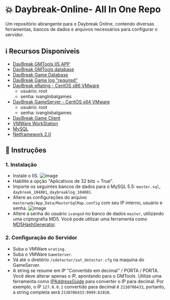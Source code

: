 # 💥 Daybreak-Online- All In One Repo

Um repositório abrangente para o Daybreak Online, contendo diversas ferramentas, bancos de dados e arquivos necessários para configurar o servidor.

## ℹ️ Recursos Disponíveis

- [DayBreak GMTools IIS APP](https://github.com/thebitnomad/DayBreak-GMTools)
- [DayBreak GMTools database](https://drive.google.com/file/d/1uhB7LuhSphhOUIDReDOvMkKYn6aaTcfC/view?usp=drive_link)
- [DayBreak Game Database](https://drive.google.com/file/d/1nGPV9_9Tu5djmYOCMifNOs-2VQDNKOLV/view?usp=drive_link)
- [DayBreak Game log "required"](https://drive.google.com/file/d/1GlXFgK0jBJ0AbPvV0x0HJr8u5GM4pFXb/view?usp=drive_link)
- [DayBreak eRating - CentOS x86 VMware](https://drive.google.com/file/d/1_o9YP16D0ZJZcKBL9eTtllVioFw5B6v3/view?usp=drive_link)
  - usuário: root
  - senha: ivanglobalgames
- [DayBreak GameServer - CentOS x64 VMware](https://drive.google.com/file/d/17rorms6ihLPh3ScZ0P6JTaTk2MQe7HFz/view?usp=drive_link)
  - usuário: root
  - senha: ivanglobalgames
- [DayBreak Game Client](https://drive.google.com/file/d/1B7Mx6gyQeBXmqtlSbVgdO2RjoAxwAaJG/view?usp=drive_link)
- [VMWare WorkStation](https://drive.google.com/file/d/1BTE5S12eX20QfLxIrNRaOOQaZ3yJ-6CM/view?usp=drive_link)
- [MySQL](https://downloads.mysql.com/archives/get/p/23/file/mysql-5.5.62-winx64.msi)
- [Netframework 2.0](https://www.microsoft.com/pt-br/download/confirmation.aspx?id=6041)

## 📝 Instruções

### 1. Instalação

- Instale o IIS. ![image](https://github.com/thebitnomad/Daybreak-Online-AIO/assets/134553365/cd2687cf-a29e-4678-b8c7-22d645fdb12d)
- Habilite a opção "Aplicativos de 32 bits = True".
- Importe os seguintes bancos de dados para o MySQL 5.5: `master.sql`, `daybreak_104001`, `daybreaklog_104001`.
- Altere as configurações do arquivo `masterweb/App_Data/MasterSqlMap.config` com seu IP interno, usuário e senha.
  ![image](https://github.com/thebitnomad/Daybreak-Online-AIO/assets/134553365/0ceb9f26-da01-40e5-8cc6-7399cafdc20c)
- Altere a senha do usuário `ivangod` no banco de dados `master`, utilizando uma criptografia MD5. Você pode utilizar uma ferramenta como [MD5HashGenerator](https://www.md5hashgenerator.com/).

### 2. Configuração do Servidor

- Suba o VMWare `erating`.
- Suba o VMWare `GameServer`.
- Vá até o diretório `/sdetector/sat_detector.cfg` na maquina do GameServer. 
- A string se resume em IP "Convertido em decimal" / PORTA / PORTA. Você deve alterar apenas o IP, apontando para o GMTools. Utilize uma ferramenta como [IPAddressGuide](https://www.ipaddressguide.com/ip) para converter o IP para decimal. Por exemplo, o IP `127.0.0.1` convertido para decimal é `2130706433`, portanto, a string completa será `2130706433:9999:81920`.







